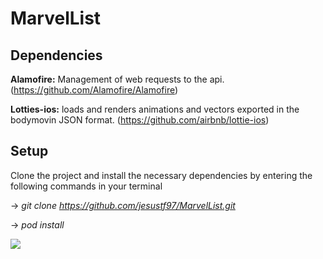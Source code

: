 # MarvelList

## Dependencies

**Alamofire:**  Management of web requests to the api. (https://github.com/Alamofire/Alamofire)

**Lotties-ios:**  loads and renders animations and vectors exported in the bodymovin JSON format. (https://github.com/airbnb/lottie-ios)

## Setup

Clone the project and install the necessary dependencies by entering the following commands in your terminal

-> *git clone https://github.com/jesustf97/MarvelList.git*

-> *pod install*


![](marvel_list.gif)
